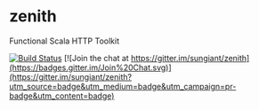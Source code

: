 # zenith

Functional Scala HTTP Toolkit

[![Build Status](https://travis-ci.org/sungiant/zenith.png?branch=master)](https://travis-ci.org/sungiant/zenith)
[![Join the chat at https://gitter.im/sungiant/zenith](https://badges.gitter.im/Join%20Chat.svg)](https://gitter.im/sungiant/zenith?utm_source=badge&utm_medium=badge&utm_campaign=pr-badge&utm_content=badge)
